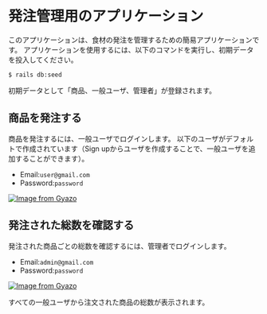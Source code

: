 # 発注管理用のアプリケーション

このアプリケーションは、食材の発注を管理するための簡易アプリケーションです。
アプリケーションを使用するには、以下のコマンドを実行し、初期データを投入してください。

```
$ rails db:seed
```

初期データとして「商品、一般ユーザ、管理者」が登録されます。

## 商品を発注する

商品を発注するには、一般ユーザでログインします。
以下のユーザがデフォルトで作成されています（Sign upからユーザを作成することで、一般ユーザを追加することができます）。
- Email:`user@gmail.com`
- Password:`password`

[![Image from Gyazo](https://t.gyazo.com/teams/diveintocode/1992cfe501b3db3e0abde7cf517409c2.gif)](https://diveintocode.gyazo.com/1992cfe501b3db3e0abde7cf517409c2)

## 発注された総数を確認する

発注された商品ごとの総数を確認するには、管理者でログインします。
- Email:`admin@gmail.com`
- Password:`password`

[![Image from Gyazo](https://t.gyazo.com/teams/diveintocode/1fdc6626099a891ed9811b4203198b55.gif)](https://diveintocode.gyazo.com/1fdc6626099a891ed9811b4203198b55)

すべての一般ユーザから注文された商品の総数が表示されます。
